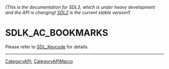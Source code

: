 ###### (This is the documentation for SDL3, which is under heavy development and the API is changing! [SDL2](https://wiki.libsdl.org/SDL2/) is the current stable version!)
# SDLK_AC_BOOKMARKS

Please refer to [SDL_Keycode](SDL_Keycode) for details.

----
[CategoryAPI](CategoryAPI), [CategoryAPIMacro](CategoryAPIMacro)

